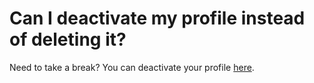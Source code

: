 # Can I deactivate my profile instead of deleting it?

Need to take a break? You can deactivate your profile [here](https://fetlife.com/deactivate).
